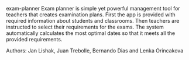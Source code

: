 exam-planner
Exam planner is simple yet powerful management tool for teachers that creates examination plans. First the app is provided with required information about students and classrooms. Then teachers are instructed to select their requirements for the exams. The system automatically calculates the most optimal dates so that it meets all the provided requirements.

Authors:
Jan Lishak, Juan Trebolle, Bernando Dias and Lenka Orincakova
